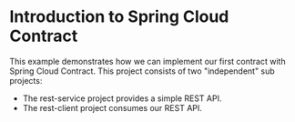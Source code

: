 # Introduction to Spring Cloud Contract

This example demonstrates how we can implement our first contract
with Spring Cloud Contract. This project consists of two "independent" sub projects:

* The rest-service project provides a simple REST API.
* The rest-client project consumes our REST API.
